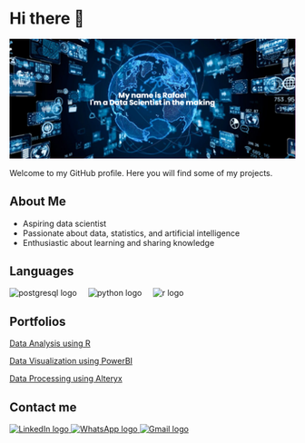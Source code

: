 # Hi there 👋

[![MasterHead](https://github.com/rafaelpd887/rafaelpd887/blob/main/banners/banner%20(2).png)](https://github.com/rafaelpd887)

Welcome to my GitHub profile. Here you will find some of my projects.

## About Me

- Aspiring data scientist
- Passionate about data, statistics, and artificial intelligence
- Enthusiastic about learning and sharing knowledge

## Languages
<div align="left">
  <img src="https://img.shields.io/badge/PostgreSQL-4169E1?logo=postgresql&logoColor=white&style=for-the-badge" height="40" alt="postgresql logo"  />
  <img width="12" />
  <img src="https://img.shields.io/badge/Python-3776AB?logo=python&logoColor=white&style=for-the-badge" height="40" alt="python logo"  />
  <img width="12" />
  <img src="https://img.shields.io/badge/R-276DC3?logo=r&logoColor=white&style=for-the-badge" height="40" alt="r logo"  />
</div>

###

## Portfolios

[Data Analysis using R](https://rafaelpd.netlify.app)

[Data Visualization using PowerBI](https://sites.google.com/view/rafaelpd)

[Data Processing using Alteryx](https://community.alteryx.com/t5/user/viewprofilepage/user-id/605140)
<!--
## Languages
<p align="center">
  <a href="https://www.python.org" target="_blank"> 
    <img src="https://github.com/devicons/devicon/blob/master/icons/python/python-original-wordmark.svg" alt="python" width="40" height="40"/> 
  </a> 
  <a href="https://www.r-project.org/" target="_blank"> 
    <img src="https://github.com/devicons/devicon/blob/master/icons/r/r-original.svg" alt="r" width="40" height="40"/> 
  </a> 
  <a href="https://www.w3schools.com/sql/" target="_blank"> 
    <img src="https://github.com/devicons/devicon/blob/master/icons/postgresql/postgresql-original-wordmark.svg" alt="sql" width="40" height="40"/> 
  </a> 
<a href="https://www.w3schools.com/html/" target="_blank"> 
    <img src="https://github.com/devicons/devicon/blob/master/icons/html5/html5-original-wordmark.svg" alt="html" width="40" height="40"/> 
  </a>
  <a href="https://www.w3schools.com/css/" target="_blank"> 
    <img src="https://github.com/devicons/devicon/blob/master/icons/css3/css3-original-wordmark.svg" alt="css" width="40" height="40"/> 
  </a>
</p>
-->

## Contact me
<div align="left">
  <a href="https://linkedin.com/in/rafael-domingues-8a17011b2/" target="_blank">
    <img src="https://raw.githubusercontent.com/maurodesouza/profile-readme-generator/master/src/assets/icons/social/linkedin/default.svg" width="52" height="40" alt="LinkedIn logo" />
  </a>
  <a href="https://wa.me/5531998636973" target="_blank">
    <img src="https://raw.githubusercontent.com/maurodesouza/profile-readme-generator/master/src/assets/icons/social/whatsapp/default.svg" width="52" height="40" alt="WhatsApp logo" />
  </a>
  <a href="mailto:rafaelpdomingues887@gmail.com" target="_blank">
    <img src="https://raw.githubusercontent.com/maurodesouza/profile-readme-generator/master/src/assets/icons/social/gmail/default.svg" width="52" height="40" alt="Gmail logo" />
  </a>
</div>
<!--
## Stats
<p align="left">
 <a href="https://git.io/streak-stats"><img src="https://github-readme-streak-stats.herokuapp.com?user=rafaelpd887&theme=transparent" alt="GitHub Streak" /></a>
</p>

<!--
**rafaelpd887/rafaelpd887** is a ✨ _special_ ✨ repository because its `README.md` (this file) appears on your GitHub profile.

Here are some ideas to get you started:

- 🔭 I’m currently working on ...
- 🌱 I’m currently learning ...
- 👯 I’m looking to collaborate on ...
- 🤔 I’m looking for help with ...
- 💬 Ask me about ...
- 📫 How to reach me: ...
- 😄 Pronouns: ...
- ⚡ Fun fact: ...
-->

